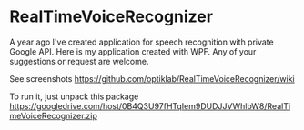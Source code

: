 RealTimeVoiceRecognizer
=======================

A year ago I've created application for speech recognition with private Google API. Here is my application created with WPF.
Any of your suggestions or request are welcome.

See screenshots https://github.com/optiklab/RealTimeVoiceRecognizer/wiki

To run it, just unpack this package https://googledrive.com/host/0B4Q3U97fHTqIem9DUDJJVWhlbW8/RealTimeVoiceRecognizer.zip
